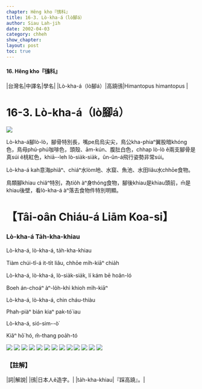 ```yaml
---
chapter: Hêng kho『鴴科』
title: 16-3. Lò-kha-á（lò腳á）
author: Siau Lah-jih
date: 2002-04-03
category: chheh
show_chapter: 
layout: post
toc: true
---
```


#### 16. Hêng kho『鴴科』


|台灣名|中譯名|學名|
|Lò-kha-á（lò腳á）|高蹺鴴|Himantopus himantopus |


# 16-3. Lò-kha-á（lò腳á）


![](../too5/16/16-3-12.Lò-kha-á.jpg)


Lò-kha-á腳lò-lò，腳骨特別長，嘴pe烏烏尖尖，鳥公kha-phiaⁿ翼股暗khóng色，鳥母phú-phú咖啡色，頭殼、ām-kún、腹肚白色，chhap lò-lò ê兩支腳骨是真súi ê桃紅色，khiā--leh lò-sia̍k-sia̍k，ûn-ûn-á飛行姿勢非常súi。

Lò-kha-á kah意海phiâⁿ、chiáⁿ水lòm地、水窟、魚池、水田liâu水chhōe食物。

鳥類腳khiau chiâⁿ特別，為tio̍h àⁿ身thóng食物，腳後khiau是khiau頭前，m̄是khiau後壁，看lò-kha-á àⁿ落去食物件特別明顯。



# 【Tâi-oân Chiáu-á Liām Koa-si】

### **Lò-kha-á Ta̍h-kha-khiau**

Lò-kha-á, lò-kha-á, ta̍h-kha-khiau 

Tiàm chúi-tî-á it-ti̍t liâu, chhōe mi̍h-kiāⁿ chia̍h

Lò-kha-á, lò-kha-á, lò-sia̍k-sia̍k, lí kám bē hoân-ló

Boeh án-choáⁿ àⁿ-lo̍h-khì khioh mi̍h-kiāⁿ 

Lò-kha-á, lò-kha-á, chin cháu-thiàu

Phah-piàⁿ bián kiaⁿ pak-tó͘ iau

Lò-kha-á, sió-sim--ò͘

Kiâⁿ hō͘ hó, m̄-thang poa̍h-tó


![](../too5/16/16-3-2.Lò-kha-á.jpg)
![](../too5/16/16-3-5.Lò-kha-á.jpg)
![](../too5/16/16-3-8.Lò-kha-á.jpg)
![](../too5/16/16-3-3.Lò-kha-á.jpg)
![](../too5/16/16-3-1.Lò-kha-á.jpg)
![](../too5/16/16-3-4.Lò-kha-á.jpg)
![](../too5/16/16-3-10.Lò-kha-á.jpg)
![](../too5/16/16-3-13.Lò-kha-á.jpg)
![](../too5/16/16-3-14.Lò-kha-á.jpg)
![](../too5/16/16-3-9.Lò-kha-á.jpg)
![](../too5/16/16-3-6.Lò-kha-á.jpg)
![](../too5/16/16-3-7.Lò-kha-á.jpg)
![](../too5/16/16-3-11.Lò-kha-á.jpg)


### 【註解】

|詞|解說|
|鴴|日本人ê造字。|
|ta̍h-kha-khiau|『踩高蹺』。|



